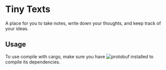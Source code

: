 # Tiny Texts

A place for you to take notes, write down your thoughts, and keep track of your ideas.

## Usage

To use compile with cargo, make sure you have ![protobuf](https://github.com/protocolbuffers/protobuf) installed to compile its dependencies.
